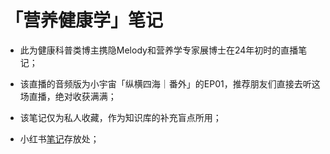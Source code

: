 # 「营养健康学」笔记

* 此为健康科普类博主携隐Melody和营养学专家展博士在24年初时的直播笔记；

* 该直播的音频版为小宇宙「纵横四海｜番外」的EP01，推荐朋友们直接去听这场直播，绝对收获满满；

* 该笔记仅为私人收藏，作为知识库的补充盲点所用；

* 小红书[笔记](https://www.xiaohongshu.com/explore/65a547b600000000110331ba?xsec_token=ABNbhYRrQNsvqhuYNAoXbWIcH8Lb_zvGNdmy6CKq5WanM=&xsec_source=pc_user)存放处；
